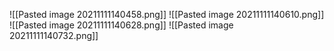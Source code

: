 ![[Pasted image 20211111140458.png]]
![[Pasted image 20211111140610.png]]
![[Pasted image 20211111140628.png]]
![[Pasted image 20211111140732.png]]